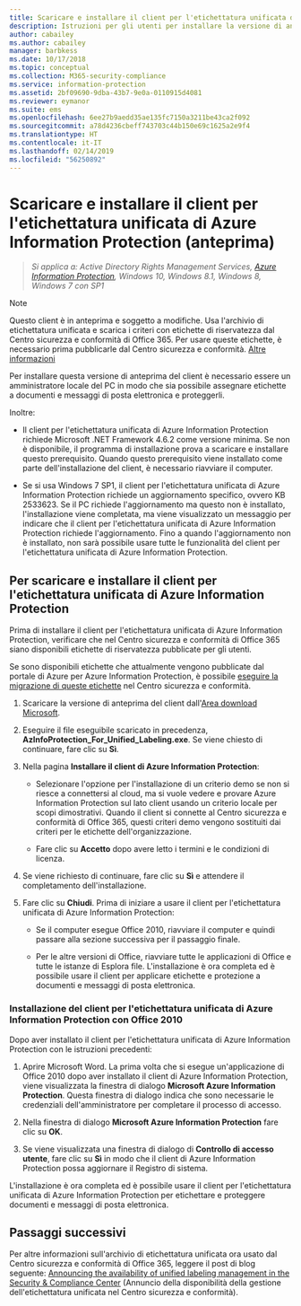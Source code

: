 ```yaml
---
title: Scaricare e installare il client per l'etichettatura unificata di Azure Information Protection (anteprima)
description: Istruzioni per gli utenti per installare la versione di anteprima del client che supporta l'etichettatura unificata di Azure Information Protection per Windows, in modo da potere classificare e proteggere documenti e messaggi di posta elettronica.
author: cabailey
ms.author: cabailey
manager: barbkess
ms.date: 10/17/2018
ms.topic: conceptual
ms.collection: M365-security-compliance
ms.service: information-protection
ms.assetid: 2bf09690-9dba-43b7-9e0a-0110915d4081
ms.reviewer: eymanor
ms.suite: ems
ms.openlocfilehash: 6ee27b9aedd35ae135fc7150a3211be43ca2f092
ms.sourcegitcommit: a78d4236cbeff743703c44b150e69c1625a2e9f4
ms.translationtype: HT
ms.contentlocale: it-IT
ms.lasthandoff: 02/14/2019
ms.locfileid: "56250892"
---
```

# <a name="download-and-install-the-azure-information-protection-unified-labeling-client-preview"></a>Scaricare e installare il client per l'etichettatura unificata di Azure Information Protection (anteprima)

>*Si applica a: Active Directory Rights Management Services, [Azure Information Protection](https://azure.microsoft.com/pricing/details/information-protection), Windows 10, Windows 8.1, Windows 8, Windows 7 con SP1*

> [!NOTE]
> Questo client è in anteprima e soggetto a modifiche. Usa l'archivio di etichettatura unificata e scarica i criteri con etichette di riservatezza dal Centro sicurezza e conformità di Office 365. Per usare queste etichette, è necessario prima pubblicarle dal Centro sicurezza e conformità. [Altre informazioni](https://techcommunity.microsoft.com/t5/Security-Privacy-and-Compliance/Announcing-the-availability-of-unified-labeling-management-in/ba-p/262492)

Per installare questa versione di anteprima del client è necessario essere un amministratore locale del PC in modo che sia possibile assegnare etichette a documenti e messaggi di posta elettronica e proteggerli.

Inoltre:

- Il client per l'etichettatura unificata di Azure Information Protection richiede Microsoft .NET Framework 4.6.2 come versione minima. Se non è disponibile, il programma di installazione prova a scaricare e installare questo prerequisito. Quando questo prerequisito viene installato come parte dell'installazione del client, è necessario riavviare il computer.

- Se si usa Windows 7 SP1, il client per l'etichettatura unificata di Azure Information Protection richiede un aggiornamento specifico, ovvero KB 2533623. Se il PC richiede l'aggiornamento ma questo non è installato, l'installazione viene completata, ma viene visualizzato un messaggio per indicare che il client per l'etichettatura unificata di Azure Information Protection richiede l'aggiornamento. Fino a quando l'aggiornamento non è installato, non sarà possibile usare tutte le funzionalità del client per l'etichettatura unificata di Azure Information Protection. 

## <a name="to-download-and-install-the-azure-information-protection-unified-labeling-client"></a>Per scaricare e installare il client per l'etichettatura unificata di Azure Information Protection

Prima di installare il client per l'etichettatura unificata di Azure Information Protection, verificare che nel Centro sicurezza e conformità di Office 365 siano disponibili etichette di riservatezza pubblicate per gli utenti. 

Se sono disponibili etichette che attualmente vengono pubblicate dal portale di Azure per Azure Information Protection, è possibile [eseguire la migrazione di queste etichette](../configure-policy-migrate-labels.md) nel Centro sicurezza e conformità.

1. Scaricare la versione di anteprima del client dall'[Area download Microsoft](https://www.microsoft.com/en-us/download/details.aspx?id=57440).

2. Eseguire il file eseguibile scaricato in precedenza, **AzInfoProtection_For_Unified_Labeling.exe**. Se viene chiesto di continuare, fare clic su **Sì**.    

3. Nella pagina **Installare il client di Azure Information Protection**:     
    - Selezionare l'opzione per l'installazione di un criterio demo se non si riesce a connettersi al cloud, ma si vuole vedere e provare Azure Information Protection sul lato client usando un criterio locale per scopi dimostrativi. Quando il client si connette al Centro sicurezza e conformità di Office 365, questi criteri demo vengono sostituiti dai criteri per le etichette dell'organizzazione.

    - Fare clic su **Accetto** dopo avere letto i termini e le condizioni di licenza.    

4. Se viene richiesto di continuare, fare clic su **Sì** e attendere il completamento dell'installazione.    

6. Fare clic su **Chiudi**. Prima di iniziare a usare il client per l'etichettatura unificata di Azure Information Protection:    

    - Se il computer esegue Office 2010, riavviare il computer e quindi passare alla sezione successiva per il passaggio finale.    
        
    - Per le altre versioni di Office, riavviare tutte le applicazioni di Office e tutte le istanze di Esplora file. L'installazione è ora completa ed è possibile usare il client per applicare etichette e protezione a documenti e messaggi di posta elettronica.    

### <a name="installing-the-azure-information-protection-unified-labeling-client-with-office-2010"></a>Installazione del client per l'etichettatura unificata di Azure Information Protection con Office 2010

Dopo aver installato il client per l'etichettatura unificata di Azure Information Protection con le istruzioni precedenti:

1. Aprire Microsoft Word. La prima volta che si esegue un'applicazione di Office 2010 dopo aver installato il client di Azure Information Protection, viene visualizzata la finestra di dialogo **Microsoft Azure Information Protection**. Questa finestra di dialogo indica che sono necessarie le credenziali dell'amministratore per completare il processo di accesso.

2. Nella finestra di dialogo **Microsoft Azure Information Protection** fare clic su **OK**.

3. Se viene visualizzata una finestra di dialogo di **Controllo di accesso utente**, fare clic su **Sì** in modo che il client di Azure Information Protection possa aggiornare il Registro di sistema.

L'installazione è ora completa ed è possibile usare il client per l'etichettatura unificata di Azure Information Protection per etichettare e proteggere documenti e messaggi di posta elettronica.

## <a name="next-steps"></a>Passaggi successivi

Per altre informazioni sull'archivio di etichettatura unificata ora usato dal Centro sicurezza e conformità di Office 365, leggere il post di blog seguente: [Announcing the availability of unified labeling management in the Security & Compliance Center](https://techcommunity.microsoft.com/t5/Security-Privacy-and-Compliance/Announcing-the-availability-of-unified-labeling-management-in/ba-p/262492) (Annuncio della disponibilità della gestione dell'etichettatura unificata nel Centro sicurezza e conformità).

